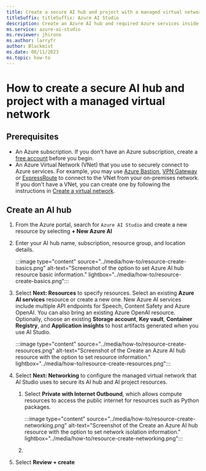 ```yaml
---
title: Create a secure AI hub and project with a managed virtual network
titleSuffix: titleSuffix: Azure AI Studio
description: Create an Azure AI hub and required Azure services inside a managed virtual network.
ms.service: azure-ai-studio
ms.reviewer: jhirono
ms.author: larryfr
author: Blackmist
ms.date: 08/11/2023
ms.topic: how-to
---
```


# How to create a secure AI hub and project with a managed virtual network

## Prerequisites

- An Azure subscription. If you don't have an Azure subscription, create a [free account](https://azure.microsoft.com/free) before you begin.
- An Azure Virtual Network (VNet) that you use to securely connect to Azure services. For example, you may use [Azure Bastion](/azure/bastion/bastion-overview), [VPN Gateway](/azure/vpn-gateway/vpn-gateway-about-vpngateways) or [ExpressRoute](/azure/expressroute/expressroute-introduction) to connect to the VNet from your on-premises network. If you don't have a VNet, you can create one by following the instructions in [Create a virtual network](https://docs.microsoft.com/azure/virtual-network/quick-create-portal).

## Create an AI hub

1. From the Azure portal, search for `Azure AI Studio` and create a new resource by selecting **+ New Azure AI**
1. Enter your AI hub name, subscription, resource group, and location details.

    :::image type="content" source="../media/how-to/resource-create-basics.png" alt-text="Screenshot of the option to set Azure AI hub resource basic information." lightbox="../media/how-to/resource-create-basics.png":::

1. Select **Next: Resources** to specify resources. Select an existing **Azure AI services** resource or create a new one. New Azure AI services include multiple API endpoints for Speech, Content Safety and Azure OpenAI. You can also bring an existing Azure OpenAI resource. Optionally, choose an existing **Storage account**, **Key vault**, **Container Registry**, and **Application insights** to host artifacts generated when you use AI Studio.

    :::image type="content" source="../media/how-to/resource-create-resources.png" alt-text="Screenshot of the Create an Azure AI hub resource with the option to set resource information." lightbox="../media/how-to/resource-create-resources.png"::: 

1. Select **Next: Networking** to configure the managed virtual network that AI Studio uses to secure its AI hub and AI project resources.
    
    1. Select **Private with Internet Outbound**, which allows compute resources to access the public internet for resources such as Python packages.

        :::image type="content" source="../media/how-to/resource-create-networking.png" alt-text="Screenshot of the Create an Azure AI hub resource with the option to set network isolation information." lightbox="../media/how-to/resource-create-networking.png":::

    1. 

1. Select **Review + create**

